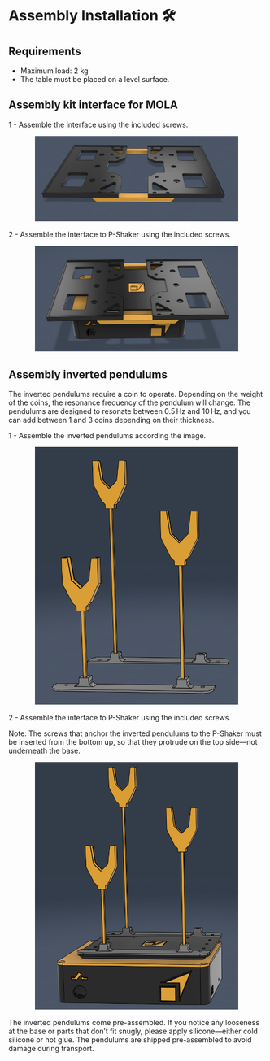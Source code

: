 # Assembly Installation 🛠️

##  Requirements
- Maximum load: 2 kg
- The table must be placed on a level surface.

##  Assembly kit interface for MOLA
1 - Assemble the interface using the included screws.
<p align="center">
  <img src="../images/formola1.png" alt="formola1" width="400">
</p>

2 - Assemble the interface to P-Shaker using the included screws.
<p align="center">
  <img src="../images/formola2.png" alt="formola1" width="400">
</p>

##  Assembly inverted pendulums
The inverted pendulums require a coin to operate. Depending on the weight of the coins, the resonance frequency of the pendulum will change. The pendulums are designed to resonate between 0.5 Hz and 10 Hz, and you can add between 1 and 3 coins depending on their thickness.

1 - Assemble the inverted pendulums according the image.

<p align="center">
  <img src="../images/pcoins2.png" alt="formola1" width="400">
</p>

2 - Assemble the interface to P-Shaker using the included screws.

Note: The screws that anchor the inverted pendulums to the P-Shaker must be inserted from the bottom up, so that they protrude on the top side—not underneath the base.

<p align="center">
  <img src="../images/pcoins1.png" alt="formola1" width="400">
</p>

The inverted pendulums come pre-assembled. If you notice any looseness at the base or parts that don’t fit snugly, please apply silicone—either cold silicone or hot glue. The pendulums are shipped pre-assembled to avoid damage during transport.
